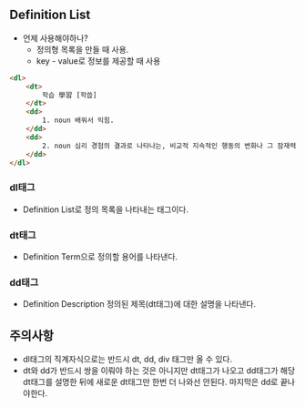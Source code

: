 ## Definition List

* 언제 사용해야하나?
    * 정의형 목록을 만들 때 사용.
    * key - value로 정보를 제공할 때 사용 

```html
<dl>
    <dt>
        학습 學習 [학씁]
    </dt>
    <dd>
        1. noun 배워서 익힘.
    </dd>
    <dd>    
        2. noun 심리 경험의 결과로 나타나는, 비교적 지속적인 행동의 변화나 그 잠재력의 변화. 또는 지식을 습득하는 과정
    </dd>
</dl>
```
### dl태그 
- Definition List로 정의 목록을 나타내는 태그이다.

### dt태그
- Definition Term으로 정의할 용어를 나타낸다.

### dd태그 
- Definition Description 정의된 제목(dt태그)에 대한 설명을 나타낸다.


## 주의사항

- dl태그의 직계자식으로는 반드시 dt, dd, div 태그만 올 수 있다.
- dt와 dd가 반드시 쌍을 이뤄야 하는 것은 아니지만 dt태그가 나오고 dd태그가 해당 dt태그를 설명한 뒤에 
새로운 dt태그만 한번 더 나와선 안된다. 마지막은 dd로 끝나야한다.
